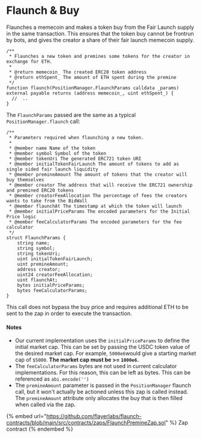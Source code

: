 # Flaunch & Buy

Flaunches a memecoin and makes a token buy from the Fair Launch supply in the same transaction. This ensures that the token buy cannot be frontrun by bots, and gives the creator a share of their fair launch memecoin supply.

```solidity
/**
 * Flaunches a new token and premines some tokens for the creator in exchange for ETH.
 *
 * @return memecoin_ The created ERC20 token address
 * @return ethSpent_ The amount of ETH spent during the premine
 */
function flaunch(PositionManager.FlaunchParams calldata _params) external payable returns (address memecoin_, uint ethSpent_) {
  //  ..
}
```

The `FlaunchParams` passed are the same as a typical `PositionManager.flaunch` call:

```solidity
/**
 * Parameters required when flaunching a new token.
 *
 * @member name Name of the token
 * @member symbol Symbol of the token
 * @member tokenUri The generated ERC721 token URI
 * @member initialTokenFairLaunch The amount of tokens to add as single sided fair launch liquidity
 * @member premineAmount The amount of tokens that the creator will buy themselves
 * @member creator The address that will receive the ERC721 ownership and premined ERC20 tokens
 * @member creatorFeeAllocation The percentage of fees the creators wants to take from the BidWall
 * @member flaunchAt The timestamp at which the token will launch
 * @member initialPriceParams The encoded parameters for the Initial Price logic
 * @member feeCalculatorParams The encoded parameters for the fee calculator
 */
struct FlaunchParams {
    string name;
    string symbol;
    string tokenUri;
    uint initialTokenFairLaunch;
    uint premineAmount;
    address creator;
    uint24 creatorFeeAllocation;
    uint flaunchAt;
    bytes initialPriceParams;
    bytes feeCalculatorParams;
}
```

This call does not bypass the buy price and requires additional ETH to be sent to the zap in order to execute the transaction.

#### Notes

* Our current implementation uses the `initialPriceParams` to define the initial market cap. This can be set by passing the USDC token value of the desired market cap. For example, `5000e6`would give a starting market cap of `$5000`. **The market cap must be >= `1000e6`.**
* The `feeCalculatorParams` bytes are not used in current calculator implementations. For this reason, this can be left as bytes. This can be referenced as `abi.encode('')`
* The `premineAmount` parameter is passed in the `PositionManager` flaunch call, but it won't actually be actioned unless this zap is called instead. The `premineAmount` attribute only allocates the buy that is then filled when called via the zap.

{% embed url="https://github.com/flayerlabs/flaunch-contracts/blob/main/src/contracts/zaps/FlaunchPremineZap.sol" %}
Zap contract
{% endembed %}

